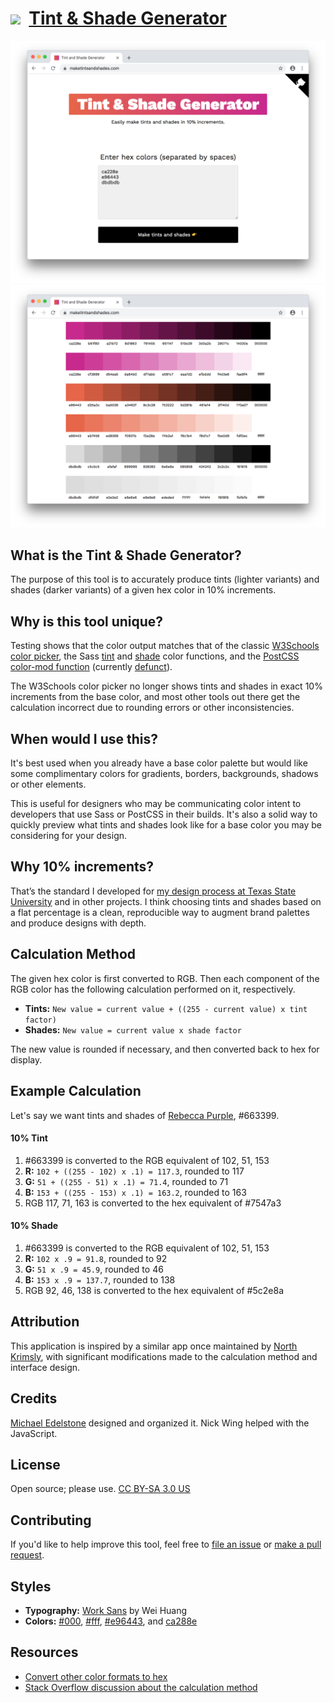 # [<img src="https://maketintsandshades.com/favicon.ico" width="25px" />](https://maketintsandshades.com) &nbsp;[Tint & Shade Generator](https://maketintsandshades.com)

<img src="/images/screenshot-1.png" />
<img src="/images/screenshot-2.png" />

## What is the Tint & Shade Generator?
The purpose of this tool is to accurately produce tints (lighter variants) and shades (darker variants) of a given hex color in 10% increments.

## Why is this tool unique?
Testing shows that the color output matches that of the classic [W3Schools color picker](http://www.w3schools.com/colors/colors_picker.asp), the Sass [tint](https://sindresorhus.com/sass-extras/#color-function-tint) and [shade](https://sindresorhus.com/sass-extras/#color-function-shade) color functions, and the [PostCSS color-mod function](https://github.com/jonathantneal/postcss-color-mod-function#postcss-color-mod-function-) (currently [defunct](https://github.com/w3c/csswg-drafts/issues/813)).

The W3Schools color picker no longer shows tints and shades in exact 10% increments from the base color, and most other tools out there get the calculation incorrect due to rounding errors or other inconsistencies.

## When would I use this?
It's best used when you already have a base color palette but would like some complimentary colors for gradients, borders, backgrounds, shadows or other elements.

This is useful for designers who may be communicating color intent to developers that use Sass or PostCSS in their builds. It's also a solid way to quickly preview what tints and shades look like for a base color you may be considering for your design.

## Why 10% increments?
That’s the standard I developed for [my design process at Texas State University](http://www.styleguide.txstate.edu/colors.html) and in other projects. I think choosing tints and shades based on a flat percentage is a clean, reproducible way to augment brand palettes and produce designs with depth.

## Calculation Method
The given hex color is first converted to RGB. Then each component of the RGB color has the following calculation performed on it, respectively.

* **Tints:** `New value = current value + ((255 - current value) x tint factor)`
* **Shades:** `New value = current value x shade factor`

The new value is rounded if necessary, and then converted back to hex for display.

## Example Calculation
Let's say we want tints and shades of [Rebecca Purple](https://meyerweb.com/eric/thoughts/2014/06/19/rebeccapurple/), #663399.

#### 10% Tint
1. #663399 is converted to the RGB equivalent of 102, 51, 153
1. **R:** `102 + ((255 - 102) x .1) = 117.3`, rounded to 117
1. **G:** `51 + ((255 - 51) x .1) = 71.4`, rounded to 71
1. **B:** `153 + ((255 - 153) x .1) = 163.2`, rounded to 163
1. RGB 117, 71, 163 is converted to the hex equivalent of #7547a3

#### 10% Shade
1. #663399 is converted to the RGB equivalent of 102, 51, 153
1. **R:** `102 x .9 = 91.8`, rounded to 92
1. **G:** `51 x .9 = 45.9`, rounded to 46
1. **B:** `153 x .9 = 137.7`, rounded to 138
1. RGB 92, 46, 138 is converted to the hex equivalent of #5c2e8a

## Attribution
This application is inspired by a similar app once maintained by [North Krimsly](http://highintegritydesign.com/), with significant modifications made to the calculation method and interface design.

## Credits
[Michael Edelstone](http://michaeledelstone.com) designed and organized it. Nick Wing helped with the JavaScript.

## License
Open source; please use. [CC BY-SA 3.0 US](http://creativecommons.org/licenses/by-sa/3.0/us/)

## Contributing
If you'd like to help improve this tool, feel free to [file an issue](https://github.com/edelstone/tints-and-shades/issues) or [make a pull request](https://github.com/edelstone/tints-and-shades/pulls).

## Styles

- **Typography:** [Work Sans](http://weiweihuanghuang.github.io/Work-Sans/) by Wei Huang</li>
- **Colors:** [#000](https://colorme.io/?color=000), [#fff](https://colorme.io/?color=fff), [#e96443](https://colorme.io/?color=e96443), and [ca288e](https://colorme.io/?color=ca288e)

## Resources
* [Convert other color formats to hex](http://rgb.to)
* [Stack Overflow discussion about the calculation method](https://stackoverflow.com/questions/6615002)
